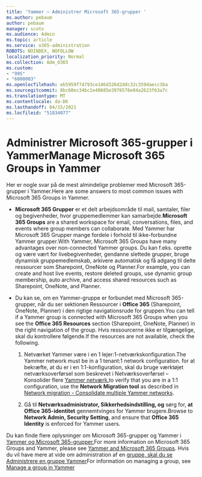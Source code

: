 ```yaml
---
title: 'Yammer – Administrer Microsoft 365-grupper '
ms.author: pebaum
author: pebaum
manager: scotv
ms.audience: Admin
ms.topic: article
ms.service: o365-administration
ROBOTS: NOINDEX, NOFOLLOW
localization_priority: Normal
ms.collection: Adm_O365
ms.custom:
- "995"
- "6000003"
ms.openlocfilehash: eb5959f74793ce146d326d2ddc32c359daecc3ba
ms.sourcegitcommit: 8bc60ec34bc1e40685e3976576e04a2623f63a7c
ms.translationtype: MT
ms.contentlocale: da-DK
ms.lasthandoff: 04/15/2021
ms.locfileid: "51834077"
---
```

# <a name="manage-microsoft-365-groups-in-yammer"></a><span data-ttu-id="1d44f-102">Administrer Microsoft 365-grupper i Yammer</span><span class="sxs-lookup"><span data-stu-id="1d44f-102">Manage Microsoft 365 Groups in Yammer</span></span>

<span data-ttu-id="1d44f-103">Her er nogle svar på de mest almindelige problemer med Microsoft 365-grupper i Yammer.</span><span class="sxs-lookup"><span data-stu-id="1d44f-103">Here are some answers to most common issues with Microsoft 365 Groups in Yammer.</span></span>

* <span data-ttu-id="1d44f-104">**Microsoft 365 Grupper** er et delt arbejdsområde til mail, samtaler, filer og begivenheder, hvor gruppemedlemmer kan samarbejde.</span><span class="sxs-lookup"><span data-stu-id="1d44f-104">**Microsoft 365 Groups** are a shared workspace for email, conversations, files, and events where group members can collaborate.</span></span> <span data-ttu-id="1d44f-105">Med Yammer har Microsoft 365 Grupper mange fordele i forhold til ikke-forbundne Yammer grupper.</span><span class="sxs-lookup"><span data-stu-id="1d44f-105">With Yammer, Microsoft 365 Groups have many advantages over non-connected Yammer groups.</span></span> <span data-ttu-id="1d44f-106">Du kan f.eks. oprette og være vært for livebegivenheder, gendanne slettede grupper, bruge dynamisk gruppemedlemskab, arkivere automatisk og få adgang til delte ressourcer som Sharepoint, OneNote og Planner.</span><span class="sxs-lookup"><span data-stu-id="1d44f-106">For example, you can create and host live events, restore deleted groups, use dynamic group membership, auto archive, and access shared resources such as Sharepoint, OneNote, and Planner.</span></span>

* <span data-ttu-id="1d44f-107">Du kan se, om en Yammer-gruppe er forbundet med Microsoft 365-grupper, når du ser sektionen Ressourcer i **Office 365** (Sharepoint, OneNote, Planner) i den rigtige navigationsrude for gruppen.</span><span class="sxs-lookup"><span data-stu-id="1d44f-107">You can tell if a Yammer group is connected with Microsoft 365 Groups when you see the **Office 365 Resources** section (Sharepoint, OneNote, Planner) in the right navigation of the group.</span></span> <span data-ttu-id="1d44f-108">Hvis ressourcerne ikke er tilgængelige, skal du kontrollere følgende.</span><span class="sxs-lookup"><span data-stu-id="1d44f-108">If the resources are not available, check the following.</span></span>

  1. <span data-ttu-id="1d44f-109">Netværket Yammer være i en 1 lejer:1-netværkskonfiguration.</span><span class="sxs-lookup"><span data-stu-id="1d44f-109">The Yammer network must be in a 1 tenant:1 network configuration.</span></span> <span data-ttu-id="1d44f-110">for at bekræfte, at du er i en  1:1-konfiguration, skal du bruge værktøjet netværksoverførsel som beskrevet i Netværksoverførsel – Konsolider flere [Yammer netværk.](https://docs.microsoft.com/yammer/configure-your-yammer-network/consolidate-multiple-yammer-networks)</span><span class="sxs-lookup"><span data-stu-id="1d44f-110">to verify that you are in a 1:1 configuration, use the **Network Migration tool** as described in [Network migration - Consolidate multiple Yammer networks](https://docs.microsoft.com/yammer/configure-your-yammer-network/consolidate-multiple-yammer-networks).</span></span>

  2. <span data-ttu-id="1d44f-111">Gå til **Netværksadministrator, Sikkerhedsindstilling, og** sørg for, **at Office 365-identitet** gennemtvinges for Yammer brugere.</span><span class="sxs-lookup"><span data-stu-id="1d44f-111">Browse to **Network Admin, Security Setting**, and ensure that **Office 365 Identity** is enforced for Yammer users.</span></span>

<span data-ttu-id="1d44f-112">Du kan finde flere oplysninger om Microsoft 365-grupper og Yammer i [Yammer og Microsoft 365-grupper.](https://docs.microsoft.com/yammer/manage-yammer-groups/yammer-and-office-365-groups)</span><span class="sxs-lookup"><span data-stu-id="1d44f-112">For more information on Microsoft 365 Groups and Yammer, please see [Yammer and Microsoft 365 Groups](https://docs.microsoft.com/yammer/manage-yammer-groups/yammer-and-office-365-groups).</span></span> <span data-ttu-id="1d44f-113">Hvis du vil have mere at vide om administration af en [gruppe, skal du se Administrere en gruppe Yammer](https://support.office.com/article/Manage-a-group-in-Yammer-6e05c6d6-5548-4c88-89cd-e6757a514ef2)</span><span class="sxs-lookup"><span data-stu-id="1d44f-113">For information on managing a group, see [Manage a group in Yammer](https://support.office.com/article/Manage-a-group-in-Yammer-6e05c6d6-5548-4c88-89cd-e6757a514ef2)</span></span>
